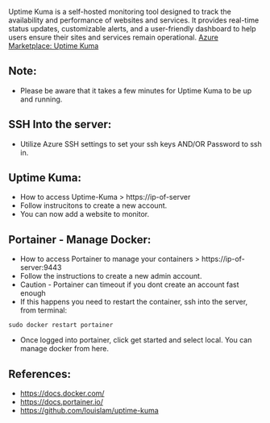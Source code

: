 Uptime Kuma is a self-hosted monitoring tool designed to track the availability and performance of websites and services. 
It provides real-time status updates, customizable alerts, and a user-friendly dashboard to help users ensure their sites 
and services remain operational. [Azure Marketplace: Uptime Kuma ]( )

Note:
------
* Please be aware that it takes a few minutes for Uptime Kuma to be up and running.

SSH Into the server:
--------------------
* Utilize Azure SSH settings to set your ssh keys AND/OR Password to ssh in. 

Uptime Kuma:
-------------
* How to access Uptime-Kuma > https://ip-of-server
* Follow instrucitons to create a new account. 
* You can now add a website to monitor.

Portainer - Manage Docker:
--------------------------
* How to access Portainer to manage your containers > https://ip-of-server:9443
* Follow the instructions to create a new admin account. 
* Caution - Portainer can timeout if you dont create an account fast enough
* If this happens you need to restart the container, ssh into the server, from terminal:
```
sudo docker restart portainer
```
* Once logged into portainer, click get started and select local. You can manage docker from here. 

References:
------------
* https://docs.docker.com/
* https://docs.portainer.io/
* https://github.com/louislam/uptime-kuma